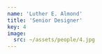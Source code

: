 ```yaml
---
name: 'Luther E. Almond'
title: 'Senior Designer'
key: 4
image:
  src: ~/assets/people/4.jpg
---
```

